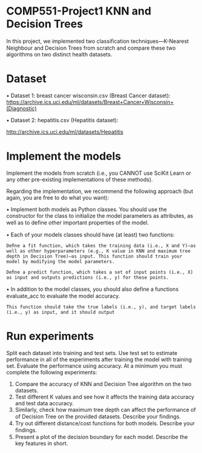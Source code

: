 # COMP551-Project1 KNN and Decision Trees
In this project, we implemented two classiﬁcation techniques—K-Nearest Neighbour and Decision Trees from scratch and compare these two algorithms on two distinct health datasets.

# Dataset
• Dataset 1: breast cancer wisconsin.csv (Breast Cancer dataset):
https://archive.ics.uci.edu/ml/datasets/Breast+Cancer+Wisconsin+(Diagnostic)

• Dataset 2: hepatitis.csv (Hepatitis dataset):

http://archive.ics.uci.edu/ml/datasets/Hepatitis

# Implement the models
Implement the models from scratch (i.e., you CANNOT use SciKit Learn or any other pre-existing implementations of these methods).

Regarding the implementation, we recommend the following approach (but again, you are free to do what you want):

• Implement both models as Python classes. You should use the constructor for the class to initialize the model parameters as attributes, as well as to deﬁne other important properties of the model.

• Each of your models classes should have (at least) two functions:

    Deﬁne a fit function, which takes the training data (i.e., X and Y)—as well as other hyperparameters (e.g., K value in KNN and maximum tree depth in Decision Tree)—as input. This function should train your model by modifying the model parameters.
    
    Deﬁne a predict function, which takes a set of input points (i.e., X) as input and outputs predictions (i.e., y) for these points.
    
• In addition to the model classes, you should also deﬁne a functions evaluate_acc to evaluate the model accuracy.
    
    This function should take the true labels (i.e., y), and target labels (i.e., y) as input, and it should output 
    
# Run experiments
Split each dataset into training and test sets. Use test set to estimate performance in all of the experiments after training the model with training set. Evaluate the performance using accuracy. At a minimum you must complete the following experiments:

  1. Compare the accuracy of KNN and Decision Tree algorithm on the two datasets.
  2. Test different K values and see how it affects the training data accuracy and test data accuracy.
  3. Similarly, check how maximum tree depth can affect the performance of of Decision Tree on the provided datasets. Describe your ﬁndings.
  4. Try out different distance/cost functions for both models. Describe your ﬁndings.
  5. Present a plot of the decision boundary for each model. Describe the key features in short.
